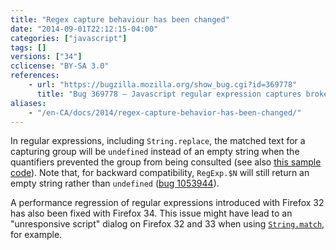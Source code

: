 ```yaml
---
title: "Regex capture behaviour has been changed"
date: "2014-09-01T22:12:15-04:00"
categories: ["javascript"]
tags: []
versions: ["34"]
cclicense: "BY-SA 3.0"
references:
    - url: "https://bugzilla.mozilla.org/show_bug.cgi?id=369778"
      title: "Bug 369778 – Javascript regular expression captures broken with alternation in some cases."
aliases:
    - "/en-CA/docs/2014/regex-capture-behavior-has-been-changed/"
---
```

In regular expressions, including `String.replace`, the matched text for a capturing group will be `undefined` instead of an empty string when the quantifiers prevented the group from being consulted (see also [this sample code](https://developer.mozilla.org/docs/Web/JavaScript/Reference/Global_Objects/RegExp#Gecko-specific_notes)). Note that, for backward compatibility, `RegExp.$N` will still return an empty string rather than `undefined` ([bug 1053944](https://bugzilla.mozilla.org/show_bug.cgi?id=1053944)).

A performance regression of regular expressions introduced with Firefox 32 has also been fixed with Firefox 34. This issue might have lead to an "unresponsive script" dialog on Firefox 32 and 33 when using [`String.match`](https://developer.mozilla.org/docs/Web/JavaScript/Reference/Global_Objects/String/match), for example.
